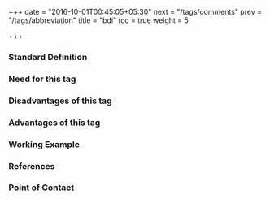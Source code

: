 +++
date = "2016-10-01T00:45:05+05:30"
next = "/tags/comments"
prev = "/tags/abbreviation"
title = "bdi"
toc = true
weight = 5

+++

<h3>Standard Definition</h3>

<h3>Need for this tag</h3>

<h3>Disadvantages of this tag</h3>

<h3>Advantages of this tag</h3>

<h3>Working Example</h3>

<h3>References</h3>

<h3>Point of Contact</h3>
